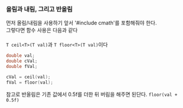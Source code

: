 ### 올림과 내림, 그리고 반올림

먼저 올림/내림을 사용하기 앞서 '#include cmath'를 포함해줘야 한다.  
그렇다면 함수 사용은 다음과 같다  
　  
`T ceil<T>(T val)`과 `T floor<T>(T val)`이다

```c++
double val;
double cVal;
double fVal;

cVal = ceil(val);
fVal = floor(val);
```

참고로 반올림은 기존 값에서 0.5f를 더한 뒤 버림을 해주면 된단다.
`floor(val + 0.5f)`
